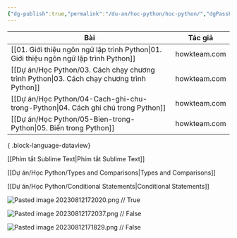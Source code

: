 ```yaml
---
{"dg-publish":true,"permalink":"/du-an/hoc-python/hoc-python/","dgPassFrontmatter":true}
---
```



| Bài                                                                                          | Tác giả      |
| -------------------------------------------------------------------------------------------- | ------------ |
| [[01. Giới thiệu ngôn ngữ lập trình Python\|01. Giới thiệu ngôn ngữ lập trình Python]]    | howkteam.com |
| [[Dự án/Học Python/03. Cách chạy chương trình Python\|03. Cách chạy chương trình Python]] | howkteam.com |
| [[Dự án/Học Python/04-Cach-ghi-chu-trong-Python\|04. Cách ghi chú trong Python]]          | howkteam.com |
| [[Dự án/Học Python/05-Bien-trong-Python\|05. Biến trong Python]]                          | howkteam.com |

{ .block-language-dataview}

[[Phím tắt Sublime Text\|Phím tắt Sublime Text]]

[[Dự án/Học Python/Types and Comparisons\|Types and Comparisons]]

[[Dự án/Học Python/Conditional Statements\|Conditional Statements]]

![Pasted image 20230812172020.png](/img/user/Z_Attachment/Pasted%20image%2020230812172020.png)
//
True
<!--SR:!2023-08-25,8,250-->

![Pasted image 20230812172037.png](/img/user/Z_Attachment/Pasted%20image%2020230812172037.png)
//
False
<!--SR:!2023-08-27,10,250-->

![Pasted image 20230812171829.png](/img/user/Z_Attachment/Pasted%20image%2020230812171829.png)
//
False
<!--SR:!2023-08-27,10,250-->



